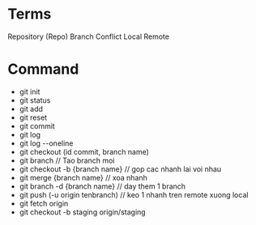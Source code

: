 # Terms

Repository (Repo)
Branch
Conflict
Local
Remote 

# Command
- git init
- git status
- git add
- git reset
- git commit
- git log
- git log --oneline
- git checkout (id commit, branch name)
- git branch 
// Tao branch moi
- git checkout -b {branch name}
// gop cac nhanh lai voi nhau
- git merge {branch name}
// xoa nhanh
- git branch -d {branch name}
// day them 1 branch
- git push (-u origin tenbranch)
// keo 1 nhanh tren remote xuong local
- git fetch origin
- git checkout -b staging origin/staging
